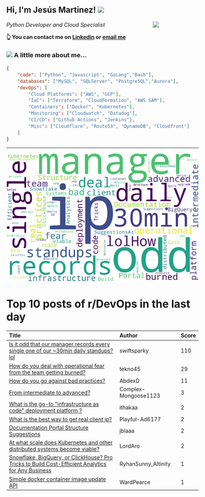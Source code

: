 <!--
**jmartinezl/jmartinezl** is a ✨ _special_ ✨ repository because its `README.md` (this file) appears on your GitHub profile.

Here are some ideas to get you started:

- 🔭 I’m currently working on ...
- 🌱 I’m currently learning ...
- 👯 I’m looking to collaborate on ...
- 🤔 I’m looking for help with ...
- 💬 Ask me about ...
- 📫 How to reach me: ...
- 😄 Pronouns: ...
- ⚡ Fun fact: ...
-->

<h2>Hi, I'm Jesús Martinez! <img src="https://media.giphy.com/media/WUlplcMpOCEmTGBtBW/giphy.gif" width="30"> </h2>
<img align='right' src="https://media.giphy.com/media/NytMLKyiaIh6VH9SPm/giphy.gif" width="120">
<p><em>Python Developer and Cloud Specialist
</em></p>

**👆 You can contact me on [Linkedin](https://www.linkedin.com/in/jes%C3%BAs-martinez-2b7b10104/) or [email me](mailto:jesus.mtz.lorenzo@gmail.com)**

### <img src="https://media.giphy.com/media/VgCDAzcKvsR6OM0uWg/giphy.gif" width="50"> A little more about me...  

```json
{
    "code": ["Python", "Javascript", "GoLang","Bash"],
    "databases": ["MySQL", "SQLServer", "PostgreSQL","Aurora"],
    "devOps": [
        "Cloud Platforms": ["AWS", "GCP"],
        "IaC": ["Terraform", "CloudFormation", "AWS SAM"],
        "Containers": ["Docker", "Kubernetes"],
        "Monitoring": ["Cloudwatch", "Datadog"],
        "CI/CD": ["Github Actions", "Jenkins"],
        "Misc": ["Cloudflare", "Route53", "DynamoDB", "Cloudfront"]
    ]
}
```
---

![Wordcloud](./cloud.png)

# Top 10 posts of r/DevOps in the last day

| Title | Author | Score |
|:---|:---|:---|
| [Is it odd that our manager records every single one of our ~30min daily standups? lol](https://www.reddit.com/r/devops/comments/16g4oxd/is_it_odd_that_our_manager_records_every_single/) | swiftsparky | 110 |
| [How do you deal with operational fear from the team getting burned?](https://www.reddit.com/r/devops/comments/16fx7jr/how_do_you_deal_with_operational_fear_from_the/) | tekno45 | 29 |
| [How do you go against bad practices?](https://www.reddit.com/r/devops/comments/16gmaz3/how_do_you_go_against_bad_practices/) | AbdexD | 11 |
| [From intermediate to advanced?](https://www.reddit.com/r/devops/comments/16g6q41/from_intermediate_to_advanced/) | Complex-Mongoose1123 | 3 |
| [What is the go-to "infrastructure as code" deployment platform ?](https://www.reddit.com/r/devops/comments/16goifk/what_is_the_goto_infrastructure_as_code/) | ithakaa | 2 |
| [What is the best way to get real client ip?](https://www.reddit.com/r/devops/comments/16ghi8a/what_is_the_best_way_to_get_real_client_ip/) | Playful-Ad6177 | 2 |
| [Documentation Portal Structure Suggestions](https://www.reddit.com/r/devops/comments/16g6du0/documentation_portal_structure_suggestions/) | jblaaa | 2 |
| [At what scale does Kubernetes and other distributed systems become viable?](https://www.reddit.com/r/devops/comments/16goed2/at_what_scale_does_kubernetes_and_other/) | LordAro | 2 |
| [Snowflake, BigQuery, or ClickHouse? Pro Tricks to Build Cost-Efficient Analytics for Any Business](https://www.reddit.com/r/devops/comments/16fyxo8/snowflake_bigquery_or_clickhouse_pro_tricks_to/) | RyhanSunny_Altinity | 1 |
| [Simple docker container image update API](https://www.reddit.com/r/devops/comments/16gfj2f/simple_docker_container_image_update_api/) | WardPearce | 1 |
